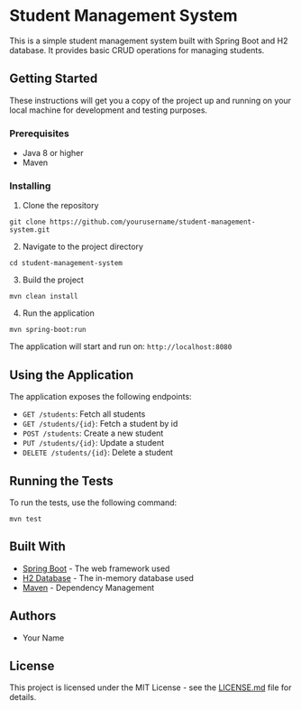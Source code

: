 # Student Management System

This is a simple student management system built with Spring Boot and H2 database. It provides basic CRUD operations for managing students.

## Getting Started

These instructions will get you a copy of the project up and running on your local machine for development and testing purposes.

### Prerequisites

- Java 8 or higher
- Maven

### Installing

1. Clone the repository
```
git clone https://github.com/yourusername/student-management-system.git
```

2. Navigate to the project directory
```
cd student-management-system
```

3. Build the project
```
mvn clean install
```

4. Run the application
```
mvn spring-boot:run
```

The application will start and run on: `http://localhost:8080`

## Using the Application

The application exposes the following endpoints:

- `GET /students`: Fetch all students
- `GET /students/{id}`: Fetch a student by id
- `POST /students`: Create a new student
- `PUT /students/{id}`: Update a student
- `DELETE /students/{id}`: Delete a student

## Running the Tests

To run the tests, use the following command:

```
mvn test
```

## Built With

- [Spring Boot](https://spring.io/projects/spring-boot) - The web framework used
- [H2 Database](https://www.h2database.com/html/main.html) - The in-memory database used
- [Maven](https://maven.apache.org/) - Dependency Management

## Authors

- Your Name

## License

This project is licensed under the MIT License - see the [LICENSE.md](LICENSE.md) file for details.
